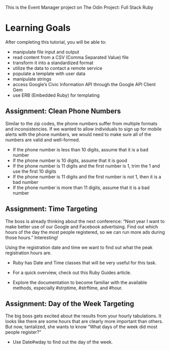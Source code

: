 This is the Event Manager project on The Odin Project: Full Stack Ruby

# Learning Goals

After completing this tutorial, you will be able to:

* manipulate file input and output
* read content from a CSV (Comma Separated Value) file
* transform it into a standardized format
* utilize the data to contact a remote service
* populate a template with user data
* manipulate strings
* access Google’s Civic Information API through the Google API Client Gem
* use ERB (Embedded Ruby) for templating

## Assignment: Clean Phone Numbers

Similar to the zip codes, the phone numbers suffer from multiple formats and inconsistencies. If we wanted to allow individuals to sign up for mobile alerts with the phone numbers, we would need to make sure all of the numbers are valid and well-formed.

* If the phone number is less than 10 digits, assume that it is a bad number
* If the phone number is 10 digits, assume that it is good
* If the phone number is 11 digits and the first number is 1, trim the 1 and use the first 10 digits
* If the phone number is 11 digits and the first number is not 1, then it is a bad number
* If the phone number is more than 11 digits, assume that it is a bad number

## Assignment: Time Targeting

The boss is already thinking about the next conference: “Next year I want to make better use of our Google and Facebook advertising. Find out which hours of the day the most people registered, so we can run more ads during those hours.” Interesting!

Using the registration date and time we want to find out what the peak registration hours are.

* Ruby has Date and Time classes that will be very useful for this task.

* For a quick overview, check out this Ruby Guides article.

* Explore the documentation to become familiar with the available methods, especially #strptime, #strftime, and #hour.

## Assignment: Day of the Week Targeting

The big boss gets excited about the results from your hourly tabulations. It looks like there are some hours that are clearly more important than others. But now, tantalized, she wants to know “What days of the week did most people register?”

* Use Date#wday to find out the day of the week.
